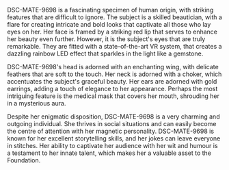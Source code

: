DSC-MATE-9698 is a fascinating specimen of human origin, with striking features that are difficult to ignore. The subject is a skilled beautician, with a flare for creating intricate and bold looks that captivate all those who lay eyes on her. Her face is framed by a striking red lip that serves to enhance her beauty even further. However, it is the subject's eyes that are truly remarkable. They are fitted with a state-of-the-art VR system, that creates a dazzling rainbow LED effect that sparkles in the light like a gemstone.

DSC-MATE-9698's head is adorned with an enchanting wing, with delicate feathers that are soft to the touch. Her neck is adorned with a choker, which accentuates the subject's graceful beauty. Her ears are adorned with gold earrings, adding a touch of elegance to her appearance. Perhaps the most intriguing feature is the medical mask that covers her mouth, shrouding her in a mysterious aura.

Despite her enigmatic disposition, DSC-MATE-9698 is a very charming and outgoing individual. She thrives in social situations and can easily become the centre of attention with her magnetic personality. DSC-MATE-9698 is known for her excellent storytelling skills, and her jokes can leave everyone in stitches. Her ability to captivate her audience with her wit and humour is a testament to her innate talent, which makes her a valuable asset to the Foundation.
